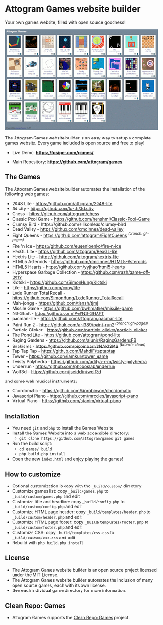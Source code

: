 # Attogram Games website builder

Your own games website, filled with open source goodness!

[![Games Website](https://raw.githubusercontent.com/attogram/attogram-docs/master/games/games.png)](https://github.com/attogram/games)

The Attogram Games website builder is an easy way to setup
a complete games website.  Every game included is open source
and free to play!

* Live Demo: **<https://fosiper.com/games/>**

* Main Repository: **<https://github.com/attogram/games>**

## The Games

The Attogram Games website builder automates the installation
of the following web games:

* 2048 Lite - <https://github.com/attogram/2048-lite>
* 3d.city - <https://github.com/lo-th/3d.city>
* Chess - <https://github.com/attogram/chess>
* Classic Pool Game - <https://github.com/henshmi/Classic-Pool-Game>
* Clumsy Bird - <https://github.com/ellisonleao/clumsy-bird>
* Dead Valley - <https://github.com/dmcinnes/dead-valley>
* Eight Queens - <https://github.com/attogram/EightQueens> _<sup>(branch: gh-pages)</sup>_
* Fire 'n Ice - <https://github.com/eugenioenko/fire-n-ice>
* HexGL Lite - <https://github.com/attogram/HexGL-lite>
* Hextris Lite - <https://github.com/attogram/hextris-lite>
* HTML5 Asteroids - <https://github.com/dmcinnes/HTML5-Asteroids>
* HTML5 Hearts - <https://github.com/yyjhao/html5-hearts>
* Hyperspace Garbage Collection - <https://github.com/razh/game-off-2013>
* Klotski - <https://github.com/SimonHung/Klotski>
* Life - <https://github.com/copy/life>
* Lode Runner Total Recall - <https://github.com/SimonHung/LodeRunner_TotalRecall>
* Mah-jongg - <https://github.com/tiansh/tjmj>
* Missile Game - <https://github.com/bwhmather/missile-game>
* NS-Shaft - <https://github.com/iPel/NS-SHAFT>
* pacman-lite - <https://github.com/attogram/pacman-lite>
* Paint Run 2 - <https://github.com/ahl389/paint-run2> _<sup>(branch: gh-pages)</sup>_
* Particle Clicker - <https://github.com/particle-clicker/particle-clicker>
* The Pond Lite - <https://github.com/attogram/pond-lite>
* Raging Gardens - <https://github.com/alunix/RagingGardensFB>
* Snakisms - <https://github.com/pippinbarr/SNAKISMS> _<sup>(branch: clean)</sup>_
* Tap Tap Tap - <https://github.com/MahdiF/taptaptap>
* Tower - <https://github.com/iamkun/tower_game>
* Twisty Polyhedra - <https://github.com/aditya-r-m/twisty-polyhedra>
* Underrun - <https://github.com/phoboslab/underrun>
* Wolf3d - <https://github.com/jseidelin/wolf3d>

and some web musical instruments:

* Chordomatic - <https://github.com/kiprobinson/chordomatic>
* Javascript Piano - <https://github.com/mrcoles/javascript-piano>
* Virtual Piano - <https://github.com/otanim/virtual-piano>

## Installation

* You need `git` and `php` to install the Games Website
* Install the Games Website into a web accessible directory:
  * `git clone https://github.com/attogram/games.git games`
* Run the build script:
  * `cd games/_build`
  * `php build.php install`
* Open the new `index.html` and enjoy playing the games!

## How to customize

* Optional customization is easy with the `_build/custom/` directory
* Customize games list: copy `_build/games.php` to `_build/custom/games.php` and edit
* Customize title and headline: copy `_build/config.php` to `_build/custom/config.php` and edit
* Customize HTML page header: copy `_build/templates/header.php` to `_build/custom/header.php` and edit
* Customize HTML page footer: copy `_build/templates/footer.php` to `_build/custom/footer.php` and edit
* Customize CSS: copy `_build/templates/css.css` to `_build/custom/css.css` and edit
* Rebuild with `php build.php install`

## License

* The Attogram Games website builder is an open source project licensed under the MIT License.
* The Attogram Games website builder automates the inclusion of many open source games,
  each with its own license.
* See each individual game directory for more information.

## Clean Repo: Games

* Attogram Games supports the
 [Clean Repo: Games](https://github.com/attogram/clean-repo-games) project.
